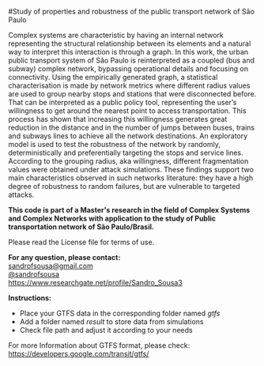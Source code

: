 #Study of properties and robustness of the public transport network of São Paulo

Complex systems are characteristic by having an internal network representing
the structural relationship between its elements and a natural way to interpret
this interaction is through a graph. In this work, the urban public transport
system of São Paulo is reinterpreted as a coupled (bus and subway) complex
network, bypassing operational details and focusing on connectivity. Using the
empirically generated graph, a statistical characterisation is made by network
metrics where different radius values are used to group nearby stops and
stations that were disconnected before. That can be interpreted as a public
policy tool, representing the user’s willingness to get around the nearest
point to access transportation. This process has shown that increasing this
willingness generates great reduction in the distance and in the number of
jumps between buses, trains and subways lines to achieve all the network
destinations. An exploratory model is used to test the robustness of the
network by randomly, deterministically and preferentially targeting the stops
and service lines. According to the grouping radius, aka willingness, different
fragmentation values were obtained under attack simulations. These  findings
support two main characteristics observed in such networks literature: they
have a high degree of robustness to random failures, but are vulnerable to
targeted attacks.


**This code is part of a Master's research in the field of Complex Systems and
Complex Networks with application to the study of Public transportation network
of São Paulo/Brasil.**


Please read the License file for terms of use.  


**For any question, please contact:**  
sandrofsousa@gmail.com  
[@sandrofsousa](https://twitter.com/sandrofsousa)  
https://www.researchgate.net/profile/Sandro_Sousa3


**Instructions:**

* Place your GTFS data in the corresponding folder named _gtfs_  
* Add a folder named _result_ to store data from simulations  
* Check file path and adjust it according to your needs  

For more Information about GTFS format, please check:  
https://developers.google.com/transit/gtfs/



